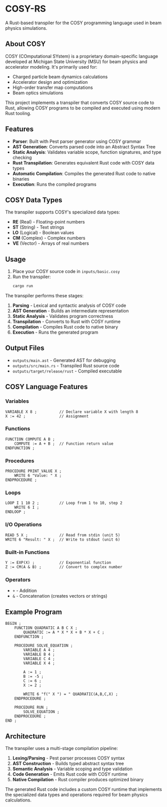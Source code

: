 # COSY-RS

A Rust-based transpiler for the COSY programming language used in beam physics simulations.

## About COSY

COSY (COmputational SYstem) is a proprietary domain-specific language developed at Michigan State University (MSU) for beam physics and accelerator modeling. It's primarily used for:

- Charged particle beam dynamics calculations
- Accelerator design and optimization  
- High-order transfer map computations
- Beam optics simulations

This project implements a transpiler that converts COSY source code to Rust, allowing COSY programs to be compiled and executed using modern Rust tooling.

## Features

- **Parser**: Built with Pest parser generator using COSY grammar
- **AST Generation**: Converts parsed code into an Abstract Syntax Tree
- **Static Analysis**: Validates variable scope, function signatures, and type checking
- **Rust Transpilation**: Generates equivalent Rust code with COSY data types
- **Automatic Compilation**: Compiles the generated Rust code to native binaries
- **Execution**: Runs the compiled programs

## COSY Data Types

The transpiler supports COSY's specialized data types:
- **RE** (Real) - Floating-point numbers
- **ST** (String) - Text strings  
- **LO** (Logical) - Boolean values
- **CM** (Complex) - Complex numbers
- **VE** (Vector) - Arrays of real numbers

## Usage

1. Place your COSY source code in `inputs/basic.cosy`
2. Run the transpiler:
   ```bash
   cargo run
   ```

The transpiler performs these stages:
1. **Parsing** - Lexical and syntactic analysis of COSY code
2. **AST Generation** - Builds an intermediate representation
3. **Static Analysis** - Validates program correctness
4. **Transpilation** - Converts to Rust with COSY runtime
5. **Compilation** - Compiles Rust code to native binary
6. **Execution** - Runs the generated program

## Output Files

- `outputs/main.ast` - Generated AST for debugging
- `outputs/src/main.rs` - Transpiled Rust source code
- `outputs/target/release/rust` - Compiled executable

## COSY Language Features

### Variables
```cosy
VARIABLE X 8 ;          // Declare variable X with length 8
X := 42 ;               // Assignment
```

### Functions
```cosy
FUNCTION COMPUTE A B ;
    COMPUTE := A + B ;  // Function return value
ENDFUNCTION ;
```

### Procedures
```cosy
PROCEDURE PRINT_VALUE X ;
    WRITE 6 "Value: " X ;
ENDPROCEDURE ;
```

### Loops
```cosy
LOOP I 1 10 2 ;         // Loop from 1 to 10, step 2
    WRITE 6 I ;
ENDLOOP ;
```

### I/O Operations
```cosy
READ 5 X ;              // Read from stdin (unit 5)
WRITE 6 "Result: " X ;  // Write to stdout (unit 6)
```

### Built-in Functions
```cosy
Y := EXP(X) ;           // Exponential function
Z := CM(A & B) ;        // Convert to complex number
```

### Operators
- `+` - Addition
- `&` - Concatenation (creates vectors or strings)

## Example Program

```cosy
BEGIN ;
    FUNCTION QUADRATIC A B C X ;
        QUADRATIC := A * X * X + B * X + C ;
    ENDFUNCTION ;
    
    PROCEDURE SOLVE_EQUATION ;
        VARIABLE A 4 ;
        VARIABLE B 4 ;
        VARIABLE C 4 ;
        VARIABLE X 4 ;
        
        A := 1 ;
        B := -5 ;
        C := 6 ;
        X := 2 ;
        
        WRITE 6 "f(" X ") = " QUADRATIC(A,B,C,X) ;
    ENDPROCEDURE ;
    
    PROCEDURE RUN ;
        SOLVE_EQUATION ;
    ENDPROCEDURE ;
END ;
```

## Architecture

The transpiler uses a multi-stage compilation pipeline:

1. **Lexing/Parsing** - Pest parser processes COSY syntax
2. **AST Construction** - Builds typed abstract syntax tree
3. **Semantic Analysis** - Variable scoping and type validation
4. **Code Generation** - Emits Rust code with COSY runtime
5. **Native Compilation** - Rust compiler produces optimized binary

The generated Rust code includes a custom COSY runtime that implements the specialized data types and operations required for beam physics calculations.